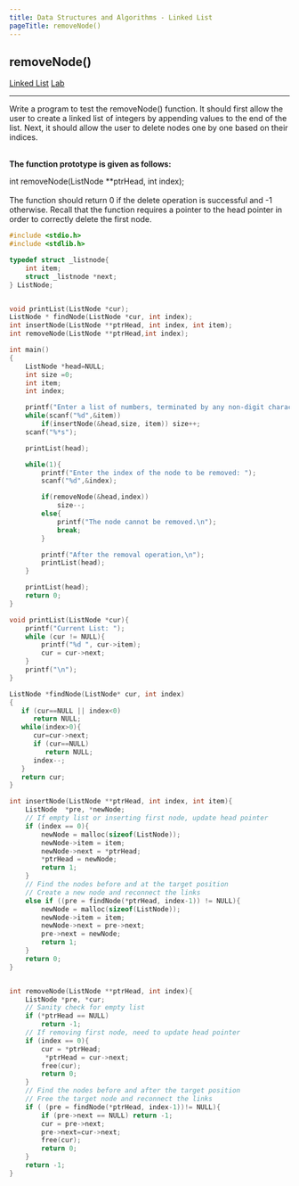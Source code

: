 ```yaml
---
title: Data Structures and Algorithms - Linked List
pageTitle: removeNode()
---
```


## removeNode()

<span class="tags"><a href="#">Linked List</a></span>
<span class="tags"><a href="#">Lab</a></span>

<hr>

Write a program to test the <span class="functions">removeNode()</span> function. It should first allow the user to create a linked list of integers by appending values to the end of the list. Next, it should allow the user to delete nodes one by one based on their indices.
<br><br>

**The function prototype is given as follows:**

<span class="functions">int removeNode(ListNode **ptrHead, int index);</span>
<br><br>
The function should return 0 if the delete operation is successful and -1 otherwise. Recall that the function requires a pointer to the head pointer in order to correctly delete the first node.
<br>

```c
#include <stdio.h>
#include <stdlib.h>

typedef struct _listnode{
    int item;
    struct _listnode *next;
} ListNode;


void printList(ListNode *cur);
ListNode * findNode(ListNode *cur, int index);
int insertNode(ListNode **ptrHead, int index, int item);
int removeNode(ListNode **ptrHead,int index);

int main()
{
    ListNode *head=NULL;
    int size =0;
    int item;
    int index;

    printf("Enter a list of numbers, terminated by any non-digit character: \n");
    while(scanf("%d",&item))
        if(insertNode(&head,size, item)) size++;
    scanf("%*s");

    printList(head);

    while(1){
        printf("Enter the index of the node to be removed: ");
        scanf("%d",&index);

        if(removeNode(&head,index))
            size--;
        else{
            printf("The node cannot be removed.\n");
            break;
        }

        printf("After the removal operation,\n");
        printList(head);
    }

    printList(head);
    return 0;
}

void printList(ListNode *cur){
    printf("Current List: ");
    while (cur != NULL){
        printf("%d ", cur->item);
        cur = cur->next;
    }
    printf("\n");
}

ListNode *findNode(ListNode* cur, int index)
{
   if (cur==NULL || index<0)
      return NULL;
   while(index>0){
      cur=cur->next;
      if (cur==NULL)
         return NULL;
      index--;
   }
   return cur;
}

int insertNode(ListNode **ptrHead, int index, int item){
    ListNode  *pre, *newNode;
    // If empty list or inserting first node, update head pointer
    if (index == 0){
        newNode = malloc(sizeof(ListNode));
        newNode->item = item;
        newNode->next = *ptrHead;
        *ptrHead = newNode;
        return 1;
    }
    // Find the nodes before and at the target position
    // Create a new node and reconnect the links
    else if ((pre = findNode(*ptrHead, index-1)) != NULL){
        newNode = malloc(sizeof(ListNode));
        newNode->item = item;
        newNode->next = pre->next;
        pre->next = newNode;
        return 1;
    }
    return 0;
}


int removeNode(ListNode **ptrHead, int index){
	ListNode *pre, *cur;
	// Sanity check for empty list
	if (*ptrHead == NULL)
		return -1;
	// If removing first node, need to update head pointer
	if (index == 0){
		cur = *ptrHead;
		 *ptrHead = cur->next;
		free(cur);
		return 0;
	}
	// Find the nodes before and after the target position
	// Free the target node and reconnect the links
	if ( (pre = findNode(*ptrHead, index-1))!= NULL){
		if (pre->next == NULL) return -1;
		cur = pre->next;
		pre->next=cur->next;
		free(cur);
		return 0;
	}
	return -1;
}

```

